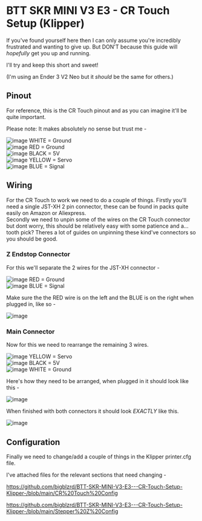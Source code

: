 # BTT SKR MINI V3 E3 - CR Touch Setup (Klipper)

If you've found yourself here then I can only assume you're incredibly frustrated and wanting to give up. But DON'T because this guide will *hopefully* get you up and running. 

I'll try and keep this short and sweet!

(I'm using an Ender 3 V2 Neo but it *should* be the same for others.)

## Pinout

For reference, this is the CR Touch pinout and as you can imagine it'll be quite important. 

Please note: It makes absolutely no sense but trust me - 

![image](https://github.com/bigblzrd/Test/assets/134751053/bdfc14af-ebee-4d91-804d-8f878976d260) WHITE = Ground  
![image](https://github.com/bigblzrd/Test/assets/134751053/ae81bf73-2e20-4853-910b-97768a0c0aa8) RED = Ground  
![image](https://github.com/bigblzrd/Test/assets/134751053/81d33615-8863-4045-9bef-6a150d0e4c70) BLACK = 5V  
![image](https://github.com/bigblzrd/Test/assets/134751053/99817f0d-75d4-4bd2-962d-2ec681b77b37) YELLOW = Servo  
![image](https://github.com/bigblzrd/Test/assets/134751053/aec8d95c-e2fb-4f8d-9b39-88514fd66363) BLUE = Signal  

## Wiring

For the CR Touch to work we need to do a couple of things. Firstly you'll need a single JST-XH 2 pin connector, these can be found in packs quite easily on Amazon or Aliexpress.  
Secondly we need to unpin some of the wires on the CR Touch connector but dont worry, this should be relatively easy with some patience and a... tooth pick? Theres a lot of guides on unpinning these kind've connectors so you should be good.

### Z Endstop Connector

For this we'll separate the 2 wires for the JST-XH connector -

![image](https://github.com/bigblzrd/Test/assets/134751053/ae81bf73-2e20-4853-910b-97768a0c0aa8) RED = Ground  
![image](https://github.com/bigblzrd/Test/assets/134751053/aec8d95c-e2fb-4f8d-9b39-88514fd66363) BLUE = Signal   

Make sure the the RED wire is on the left and the BLUE is on the right when plugged in, like so -

![image](https://github.com/bigblzrd/Test/assets/134751053/5906806f-da23-4877-9fde-4e0307c318fd)

### Main Connector

Now for this we need to rearrange the remaining 3 wires.

![image](https://github.com/bigblzrd/Test/assets/134751053/99817f0d-75d4-4bd2-962d-2ec681b77b37) YELLOW = Servo  
![image](https://github.com/bigblzrd/Test/assets/134751053/81d33615-8863-4045-9bef-6a150d0e4c70) BLACK = 5V  
![image](https://github.com/bigblzrd/Test/assets/134751053/bdfc14af-ebee-4d91-804d-8f878976d260) WHITE = Ground  

Here's how they need to be arranged, when plugged in it should look like this -

![image](https://github.com/bigblzrd/Test/assets/134751053/5817747a-3973-4325-8966-e3ab23d1e46c)

When finished with both connectors it should look *EXACTLY* like this.

![image](https://github.com/bigblzrd/Test/assets/134751053/b3f6b577-54ac-4a1a-b85a-5b16f2473a81)


## Configuration

Finally we need to change/add a couple of things in the Klipper printer.cfg file.  

  
I've attached files for the relevant sections that need changing - 

https://github.com/bigblzrd/BTT-SKR-MINI-V3-E3---CR-Touch-Setup-Klipper-/blob/main/CR%20Touch%20Config  

https://github.com/bigblzrd/BTT-SKR-MINI-V3-E3---CR-Touch-Setup-Klipper-/blob/main/Stepper%20Z%20Config  

